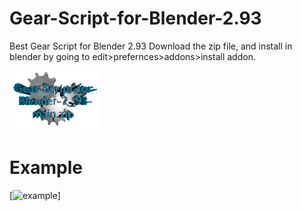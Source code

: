 # Gear-Script-for-Blender-2.93
Best Gear Script for Blender 2.93
Download the zip file, and install in blender by going to edit>prefernces>addons>install addon.

[![main.zip](https://github.com/Zinc-OS/Gear-Script-for-Blender-2_93/blob/main/oz.gif)](https://github.com/Zinc-OS/Gear-Script-for-Blender-2_93/archive/refs/heads/main.zip)  
# Example
[![example](https://github.com/Zinc-OS/Gear-Script-for-Blender-2_93/blob/main/oz2.gif)]
